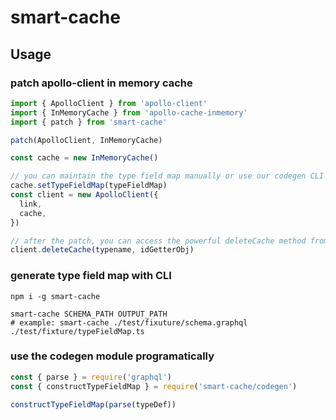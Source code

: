 # smart-cache

## Usage

### patch apollo-client in memory cache

```typescript
import { ApolloClient } from 'apollo-client'
import { InMemoryCache } from 'apollo-cache-inmemory'
import { patch } from 'smart-cache'

patch(ApolloClient, InMemoryCache)

const cache = new InMemoryCache()

// you can maintain the type field map manually or use our codegen CLI to generate one
cache.setTypeFieldMap(typeFieldMap)
const client = new ApolloClient({
  link,
  cache,
})

// after the patch, you can access the powerful deleteCache method from your apollo-client instance
client.deleteCache(typename, idGetterObj)
```

### generate type field map with CLI

```shell
npm i -g smart-cache

smart-cache SCHEMA_PATH OUTPUT_PATH
# example: smart-cache ./test/fixuture/schema.graphql ./test/fixture/typeFieldMap.ts
```

### use the codegen module programatically

```javascript
const { parse } = require('graphql')
const { constructTypeFieldMap } = require('smart-cache/codegen')

constructTypeFieldMap(parse(typeDef))
```
